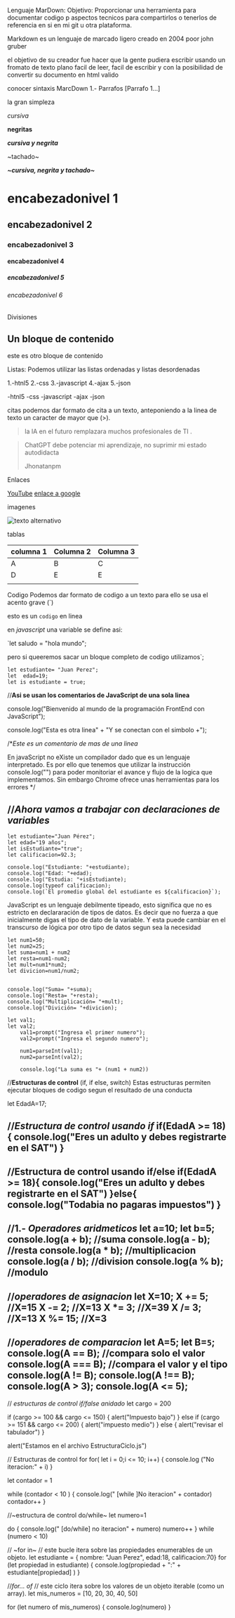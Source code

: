 Lenguaje MarDown:
Objetivo: Proporcionar una herramienta para documentar codigo
p aspectos tecnicos para compartirlos o tenerlos de referencia 
en si en mi git u otra plataforma.

Markdown es un lenguaje de marcado ligero creado en 2004 poor 
john gruber

el objetivo de su creador fue hacer que la gente pudiera escribir usando un fromato de texto 
plano facil de leer, facil de escribir y con la posibilidad de convertir su documento en html valido

conocer sintaxis MarcDown
1.- Parrafos [Parrafo 1...]

la gran simpleza 


_cursiva_

**negritas**

**_cursiva y negrita_**

~tachado~

**_~cursiva, negrita y tachado~_**

# encabezadonivel 1
## encabezadonivel 2
### encabezadonivel 3
#### encabezadonivel 4
##### encabezadonivel 5
###### encabezadonivel 6

Divisiones

Un bloque de contenido
---
este es otro bloque de contenido

Listas: Podemos utilizar las listas ordenadas y listas desordenadas 

1.-htnl5
2.-css
3.-javascript
4.-ajax
5.-json

-htnl5
-css
-javascript
-ajax
-json


citas podemos dar formato de cita a un texto, anteponiendo a la linea de texto un caracter de mayor que (>).

>la IA en el futuro remplazara muchos profesionales de TI .

> ChatGPT debe potenciar mi aprendizaje, no suprimir mi estado autodidacta
>
>Jhonatanpm


Enlaces

[YouTube](https://www.youtube.com)
[enlace a google](https//www.google.com)

imagenes

![texto alternativo](URLdelaimagen)

tablas


| columna 1 | Columna 2 | Columna 3 |
| --------- | --------- | --------- |
|A          |B          |C          |
|D          |E          |E          |
|           |           |           |


Codigo
Podemos dar formato de codigo a un texto para ello se usa el acento grave (`)

esto es un `codigo` en linea

en _javascript_ una variable se define asi: 

`let saludo = "hola mundo";

pero si queeremos sacar un bloque completo de codigo utilizamos`;


```
let estudiante= "Juan Perez";
let  edad=19;
let is estudiante = true;
```

//**Asi se usan los comentarios de JavaScript de una sola linea**

console.log("Bienvenido al mundo de la programación FrontEnd con JavaScript");

console.log("Esta es otra linea" + "Y se conectan con el simbolo +");

/*_Este es un comentario de mas de una  linea_

En javaScript no eXiste un compilador dado que es un lenguaje
interpretado. Es por ello que tenemos que utilizar la instrucción
console.log("") para poder monitoriar el avance y flujo de
la logica que implementamos. Sin embargo Chrome ofrece unas herramientas para 
los errores
*/

//**_Ahora vamos a trabajar con declaraciones de variables_**
---
```
let estudiante="Juan Pérez";
let edad="19 años";
let isEstudiante="true";
let calificacion=92.3;

console.log("Estudiante: "+estudiante);
console.log("Edad: "+edad);
console.log("Estudia: "+isEstudiante);
console.log(typeof calificacion);
console.log(`El promedio global del estudiante es ${calificacion}`);
```


JavaScript es un lenguaje debilmente tipeado, esto significa que
no es estricto en declararación de tipos de datos. Es decir que no 
fuerza a que inicialmente digas el tipo de dato de la variable. Y
esta puede cambiar en el transcurso de lógica por otro tipo de
datos segun sea la necesidad

```
let num1=50;
let num2=25;
let suma=num1 + num2
let resta=num1-num2;
let mult=num1*num2;
let divicion=num1/num2;


console.log("Suma= "+suma);
console.log("Resta= "+resta);
console.log("Multiplicación= "+mult);
console.log("Divición= "+divicion);

let val1;
let val2;
    val1=prompt("Ingresa el primer numero");
    val2=prompt("Ingresa el segundo numero");

    num1=parseInt(val1);
    num2=parseInt(val2);

    console.log("La suma es "+ (num1 + num2))
```


//**Estructuras de control**
(if, if else, switch)
Estas estructuras permiten ejecutar bloques de codigo
segun el resultado de una conducta


let EdadA=17;

//_Estructura de control usando if_
if(EdadA >= 18){
    console.log("Eres un adulto y debes registrarte en el SAT")
}
---
//**Estructura de control usando if/else**
if(EdadA >= 18){
    console.log("Eres un adulto y debes registrarte en el SAT")
}else{
    console.log("Todabia no pagaras impuestos")
}
---
//1.- **_Operadores aridmeticos_**
let a=10;
let b=5;
console.log(a + b); //suma
console.log(a - b); //resta
console.log(a * b); //multiplicacion
console.log(a / b); //division
console.log(a % b); //modulo
---
//_operadores de asignacion_
let X=10;
X += 5; //X=15
X -= 2; //X=13
X *= 3; //X=39
X /= 3; //X=13
X %= 15; //X=3
---
//_operadores de comparacion_
let A=5; let B=`5`;
console.log(A == B); //compara solo el valor
console.log(A === B); //compara el valor y el tipo
console.log(A != B);
console.log(A !== B);
console.log(A > 3);
console.log(A <= 5);
---
// _estructuras de control if/false anidado_
let cargo = 200

if (cargo >= 100 && cargo <= 150) {
alert("Impuesto bajo")
} else if (cargo >= 151 && cargo <= 200) {
alert("impuesto medio")
} else {
    alert("revisar el tabulador")
}


alert("Estamos en el archivo EstructuraCiclo.js")

// Estructuras de control for
for( let i = 0;i <= 10; i++) {
    console.log ("No iteracion:" + i)
}

let contador = 1

while (contador < 10 ) {
    console.log(" [while ]No iteracion" + contador)
    contador++
}

//~estructura de control do/while~
let numero=1

do {
    console.log(" [do/while] no iteracion" + numero)
    numero++
} while (numero < 10)

// ~for in~ 
// este bucle itera sobre las propiedades enumerables de un objeto.
let estudiante = { nombre: "Juan Perez", edad:18, calificacion:70}
for (let propiedad in estudiante) {
console.log(propiedad + ":" + estudiante[propiedad]
)
}

//_for... of_
// este ciclo itera sobre los valores de un objeto iterable (como un array).
let mis_numeros = [10, 20, 30, 40, 50]

for (let numero of mis_numeros) {
    console.log(numero)
}


